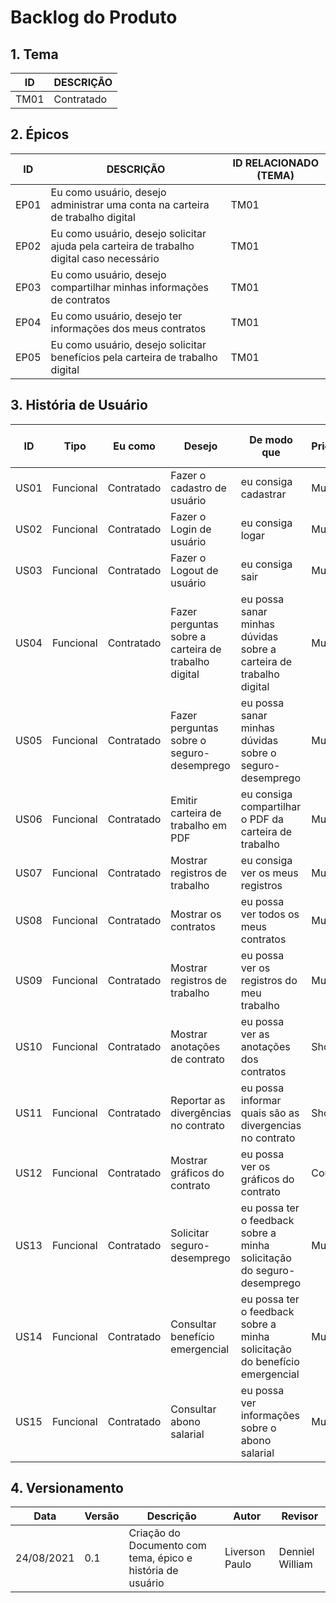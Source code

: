 # Backlog do Produto

## 1. Tema
| ID | DESCRIÇÃO |
|----|-----------|
|TM01| Contratado|

## 2. Épicos
| ID | DESCRIÇÃO | ID RELACIONADO (TEMA) |
|----|-----------|----------------|
| EP01 | Eu como usuário, desejo administrar uma conta na carteira de trabalho digital | TM01 |
| EP02 | Eu como usuário, desejo solicitar ajuda pela carteira de trabalho digital caso necessário | TM01 |
| EP03 | Eu como usuário, desejo compartilhar minhas informações de contratos | TM01 |
| EP04 | Eu como usuário, desejo ter informações dos meus contratos | TM01 |
| EP05 | Eu como usuário, desejo solicitar benefícios pela carteira de trabalho digital | TM01 |

## 3. História de Usuário

|    ID   |      Tipo     |     Eu como    |      Desejo       | De modo que | Prioridade | Status    | ID RELACIONADO (FEATURES) |
|-------|-------------|--------------|-----------------|-----------|----------|---------|-------------------------------|
|    US01    |   Funcional   | Contratado | Fazer o cadastro de usuário | eu consiga cadastrar | Must | Desenvolvimento | EP01 |
|    US02    |   Funcional   | Contratado | Fazer o Login de usuário | eu consiga logar | Must | Desenvolvimento | EP01 |
|    US03    |   Funcional   | Contratado | Fazer o Logout de usuário | eu consiga sair | Must | Desenvolvimento | EP01 |
|    US04    |   Funcional   | Contratado | Fazer perguntas sobre a carteira de trabalho digital | eu possa sanar minhas dúvidas sobre a carteira de trabalho digital | Must | Desenvolvimento | EP02 |
|    US05    |   Funcional   | Contratado | Fazer perguntas sobre o seguro-desemprego | eu possa sanar minhas dúvidas sobre o seguro-desemprego | Must | Desenvolvimento | EP02 |
|    US06    |   Funcional   | Contratado | Emitir carteira de trabalho em PDF | eu consiga compartilhar o PDF da carteira de trabalho | Must | Desenvolvimento | EP03 |
|    US07    |   Funcional   | Contratado | Mostrar registros de trabalho | eu consiga ver os meus registros | Must | Desenvolvimento | EP04 |
|    US08    |   Funcional   | Contratado | Mostrar os contratos | eu possa ver todos os meus contratos | Must | Desenvolvimento | EP04 |
|    US09    |   Funcional   | Contratado | Mostrar registros de trabalho | eu possa ver os registros do meu trabalho | Must | Desenvolvimento | EP04 |
|    US10    |   Funcional   | Contratado | Mostrar anotações de contrato | eu possa ver as anotações dos contratos | Should | Desenvolvimento | EP04 |
|    US11    |   Funcional   | Contratado | Reportar as divergências no contrato | eu possa informar quais são as divergencias no contrato | Should | Desenvolvimento | EP04 |
|    US12    |   Funcional   | Contratado | Mostrar gráficos do contrato | eu possa ver os gráficos do contrato | Could | Desenvolvimento | EP04 |
|    US13    |   Funcional   | Contratado | Solicitar seguro-desemprego | eu possa ter o feedback sobre a minha solicitação do seguro-desemprego | Must | Desenvolvimento | EP05 |
|    US14    |   Funcional   | Contratado | Consultar benefício emergencial | eu possa ter o feedback sobre a minha solicitação do benefício emergencial | Must | Desenvolvimento | EP05 |
|    US15    |   Funcional   | Contratado | Consultar abono salarial | eu possa ver informações sobre o abono salarial | Must | Desenvolvimento | EP05 |

## 4. Versionamento

| Data       | Versão | Descrição            |         Autor           | Revisor |
|------------|-----|-------------------------|-------------------------|---------|
| 24/08/2021 | 0.1 | Criação do Documento com tema, épico e história de usuário  | Liverson Paulo | Denniel William |